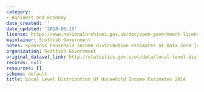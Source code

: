 ```yaml
---
category:
- Business and Economy
date_created: ''
date_updated: '2018-06-15'
license: https://www.nationalarchives.gov.uk/doc/open-government-licence/version/3/
maintainer: Scottish Government
notes: <p>Gross household income distribution estimates at Data Zone level for 2014</p>
organization: Scottish Government
original_dataset_link: http://statistics.gov.scot/data/local-level-distribution-of-household-income-estimates-2014
records: null
resources: []
schema: default
title: Local Level Distribution Of Household Income Estimates 2014
---
```

